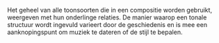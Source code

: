 Het geheel van alle toonsoorten die in een compositie worden gebruikt, weergeven met hun onderlinge relaties.
De manier waarop een tonale structuur wordt ingevuld varieert door de geschiedenis en is mee een aanknopingspunt om muziek te dateren of de stijl te bepalen.
